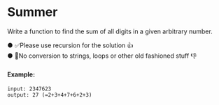 # Summer

Write a function to find the sum of all digits in a given arbitrary number.

● ✅Please use recursion for the solution 👍 <br>
● 🚫No conversion to strings, loops or other old fashioned stuff 👎

#### Example:

    input: 2347623
    output: 27 (=2+3+4+7+6+2+3)

<br>
